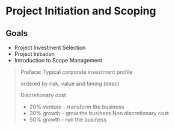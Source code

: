 # Project Initiation and Scoping

## Goals

- Project Investment Selection
- Project Initiation
- Introduction to Scope Management

> Preface: Typical corporate investment profile
>
> ordered by risk, value and timing (desc)
> 
> Discretionary cost
> - 20% venture - transform the business
> - 30% growth - grow the business
> Non discretionary cost
> - 50% growth - run the business




